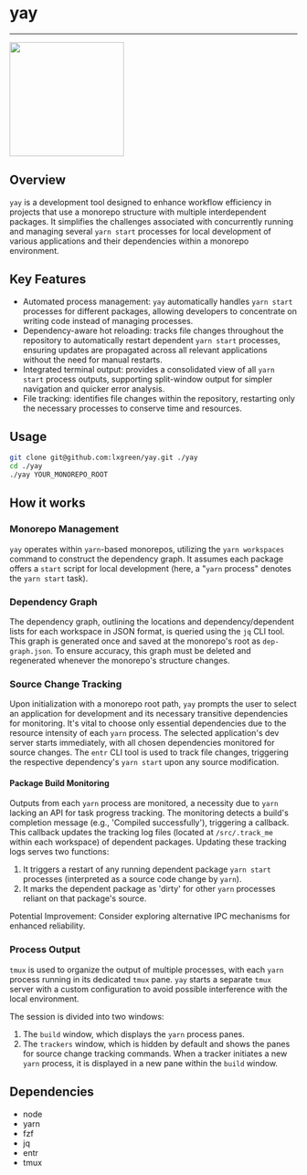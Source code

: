 # yay

---
<img src="https://github.com/lxgreen/yay/assets/4170342/443365bc-1d9f-42d2-bf24-c03b3ba7d321" width="200" style="display:inline">

## Overview

`yay` is a development tool designed to enhance workflow efficiency in projects that use a monorepo structure with multiple interdependent packages. It simplifies the challenges associated with concurrently running and managing several `yarn start` processes for local development of various applications and their dependencies within a monorepo environment.

## Key Features

* Automated process management: `yay` automatically handles `yarn start` processes for different packages, allowing developers to concentrate on writing code instead of managing processes.
* Dependency-aware hot reloading: tracks file changes throughout the repository to automatically restart dependent `yarn start` processes, ensuring updates are propagated across all relevant applications without the need for manual restarts.
* Integrated terminal output: provides a consolidated view of all `yarn start` process outputs, supporting split-window output for simpler navigation and quicker error analysis.
* File tracking: identifies file changes within the repository, restarting only the necessary processes to conserve time and resources.

## Usage

```sh
git clone git@github.com:lxgreen/yay.git ./yay
cd ./yay
./yay YOUR_MONOREPO_ROOT
```

## How it works

### Monorepo Management
`yay` operates within `yarn`-based monorepos, utilizing the `yarn workspaces` command to construct the dependency graph. It assumes each package offers a `start` script for local development (here, a "`yarn` process" denotes the `yarn start` task).

### Dependency Graph

The dependency graph, outlining the locations and dependency/dependent lists for each workspace in JSON format, is queried using the `jq` CLI tool. This graph is generated once and saved at the monorepo's root as `dep-graph.json`. To ensure accuracy, this graph must be deleted and regenerated whenever the monorepo's structure changes.

### Source Change Tracking

Upon initialization with a monorepo root path, `yay` prompts the user to select an application for development and its necessary transitive dependencies for monitoring. It's vital to choose only essential dependencies due to the resource intensity of each `yarn` process. The selected application's dev server starts immediately, with all chosen dependencies monitored for source changes. The `entr` CLI tool is used to track file changes, triggering the respective dependency's `yarn start` upon any source modification.

#### Package Build Monitoring

Outputs from each `yarn` process are monitored, a necessity due to `yarn` lacking an API for task progress tracking. The monitoring detects a build's completion message (e.g., 'Compiled successfully'), triggering a callback. This callback updates the tracking log files (located at `/src/.track_me` within each workspace) of dependent packages. Updating these tracking logs serves two functions:
1. It triggers a restart of any running dependent package `yarn start` processes (interpreted as a source code change by `yarn`).
2. It marks the dependent package as 'dirty' for other `yarn` processes reliant on that package's source.

Potential Improvement: Consider exploring alternative IPC mechanisms for enhanced reliability.

### Process Output

`tmux` is used to organize the output of multiple processes, with each `yarn` process running in its dedicated `tmux` pane. `yay` starts a separate `tmux` server with a custom configuration to avoid possible interference with the local environment. 

The session is divided into two windows:

1. The `build` window, which displays the `yarn` process panes.
2. The `trackers` window, which is hidden by default and shows the panes for source change tracking commands. When a tracker initiates a new `yarn` process, it is displayed in a new pane within the `build` window.

## Dependencies

- node
- yarn
- fzf
- jq
- entr
- tmux
